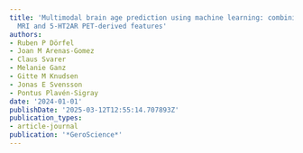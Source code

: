 ```yaml
---
title: 'Multimodal brain age prediction using machine learning: combining structural
  MRI and 5-HT2AR PET-derived features'
authors:
- Ruben P Dörfel
- Joan M Arenas-Gomez
- Claus Svarer
- Melanie Ganz
- Gitte M Knudsen
- Jonas E Svensson
- Pontus Plavén-Sigray
date: '2024-01-01'
publishDate: '2025-03-12T12:55:14.707893Z'
publication_types:
- article-journal
publication: '*GeroScience*'
---
```

